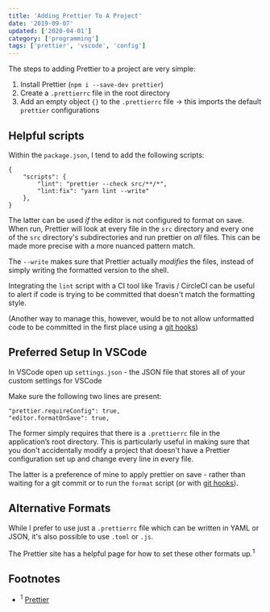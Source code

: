 ```yaml
---
title: 'Adding Prettier To A Project'
date: '2019-09-07'
updated: ['2020-04-01']
category: ['programming']
tags: ['prettier', 'vscode', 'config']
---
```


The steps to adding Prettier to a project are very simple:

1. Install Prettier (`npm i --save-dev prettier`)
2. Create a `.prettierrc` file in the root directory
3. Add an empty object `{}` to the `.prettierrc` file -> this imports the default `prettier` configurations

## Helpful scripts

Within the `package.json`, I tend to add the following scripts:

```JSON:title="package.json"
{
    "scripts": {
        "lint": "prettier --check src/**/*",
        "lint:fix": "yarn lint --write"
    },
}
```

The latter can be used _if_ the editor is not configured to format on save. When run, Prettier will look at every file in the `src` directory and every one of the `src` directory's subdirectories and run prettier on _all_ files. This can be made more precise with a more nuanced pattern match.

The `--write` makes sure that Prettier actually _modifies_ the files, instead of simply writing the formatted version to the shell.

Integrating the `lint` script with a CI tool like Travis / CircleCI can be useful to alert if code is trying to be committed that doesn't match the formatting style.

(Another way to manage this, however, would be to not allow unformatted code to be committed in the first place using a [git hooks](../../2020-02-23/adopt-conventional-commits-and-use-commitlint))

## Preferred Setup In VSCode

In VSCode open up `settings.json` - the JSON file that stores all of your custom settings for VSCode

Make sure the following two lines are present:

```
"prettier.requireConfig": true,
"editor.formatOnSave": true,
```

The former simply requires that there is a `.prettierrc` file in the application’s root directory. This is particularly useful in making sure that you don't accidentally modify a project that doesn't have a Prettier configuration set up and change every line in every file.

The latter is a preference of mine to apply prettier on save - rather than waiting for a git commit or to run the `format` script (or with [git hooks](../../2020-02-23/adopt-conventional-commits-and-use-commitlint)).

## Alternative Formats

While I prefer to use just a `.prettierrc` file which can be written in YAML or JSON, it's also possible to use `.toml` or `.js`.

The Prettier site has a helpful page for how to set these other formats up.<sup>1</sup>

## Footnotes

-   <sup>1</sup> [Prettier](https://prettier.io/docs/en/configuration.html)
